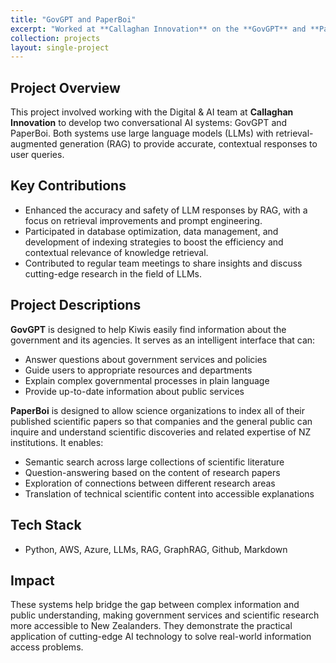 ```yaml
---
title: "GovGPT and PaperBoi"
excerpt: "Worked at **Callaghan Innovation** on the **GovGPT** and **PaperBoi** (Science-Paper Conversational Agent) projects, 2024-2025"
collection: projects
layout: single-project
---
```


## Project Overview

This project involved working with the Digital & AI team at **Callaghan Innovation** to develop two conversational AI systems: GovGPT and PaperBoi. Both systems use large language models (LLMs) with retrieval-augmented generation (RAG) to provide accurate, contextual responses to user queries.

## Key Contributions  
- Enhanced the accuracy and safety of LLM responses by RAG, with a focus on retrieval improvements and prompt engineering.
- Participated in database optimization, data management, and development of indexing strategies to boost the efficiency and contextual relevance of knowledge retrieval.
- Contributed to regular team meetings to share insights and discuss cutting-edge research in the field of LLMs.

## Project Descriptions

**GovGPT** is designed to help Kiwis easily find information about the government and its agencies. It serves as an intelligent interface that can:
- Answer questions about government services and policies
- Guide users to appropriate resources and departments
- Explain complex governmental processes in plain language
- Provide up-to-date information about public services

**PaperBoi** is designed to allow science organizations to index all of their published scientific papers so that companies and the general public can inquire and understand scientific discoveries and related expertise of NZ institutions. It enables:
- Semantic search across large collections of scientific literature
- Question-answering based on the content of research papers
- Exploration of connections between different research areas
- Translation of technical scientific content into accessible explanations

## Tech Stack
- Python, AWS, Azure, LLMs, RAG, GraphRAG, Github, Markdown

## Impact
These systems help bridge the gap between complex information and public understanding, making government services and scientific research more accessible to New Zealanders. They demonstrate the practical application of cutting-edge AI technology to solve real-world information access problems.
